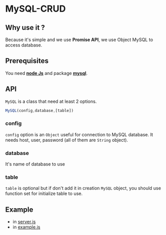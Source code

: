# MySQL-CRUD

## Why use it ?

Because it's simple and we use **Promise API**, we use Object MySQL to access database.

## Prerequisites
You need **[node Js](https://nodejs.org/en/)** and package **[mysql](https://www.npmjs.com/package/mysql)**.

## API

`MySQL` is a class that need at least 2 options.

```js
MySQL(config,database,[table])
```` 

### config

`config` option is an `Object` useful for connection to MySQL database. It needs host, user, password (all of them are `String` object).

### database

It's name of database to use

### table

`table` is optional but if don't add it in creation `MySQL` object, you should use function set for initialize table to use.

## Example

- in [server.js](./example/server.js)
- in [example.js](./example/example.js)
